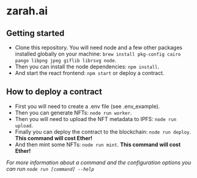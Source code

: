 # zarah.ai

## Getting started

* Clone this repository. You will need node and a few other packages installed globally on your machine: `brew install pkg-config cairo pango libpng jpeg giflib librsvg node`.
* Then you can install the node dependencies: `npm install`.
* And start the react frontend: `npm start` or deploy a contract.

## How to deploy a contract

* First you will need to create a .env file (see .env_example).
* Then you can generate NFTs: `node run worker`.
* Then you will need to upload the NFT metadata to IPFS: `node run upload`.
* Finally you can deploy the contract to the blockchain: `node run deploy`. **This command will cost Ether!**
* And then mint some NFTs: `node run mint`. **This command will cost Ether!**

*For more information about a command and the configuration options you can run `node run [command] --help`*